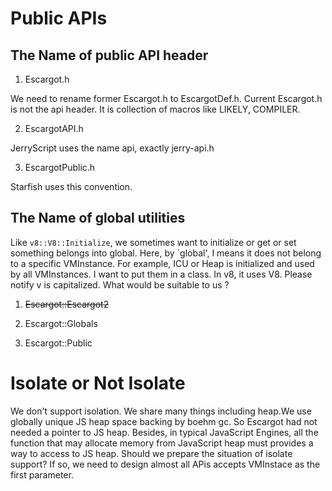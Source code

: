 # Public APIs

## The Name of public API header 

1) Escargot.h

We need to rename former Escargot.h to EscargotDef.h. Current Escargot.h is not the api header. It is collection of macros like LIKELY, COMPILER.

2) EscargotAPI.h

JerryScript uses the name api, exactly jerry-api.h

3) EscargotPublic.h

Starfish uses this convention.

## The Name of global utilities
Like `v8::V8::Initialize`, we sometimes want to initialize or get or set something belongs into global.
Here, by `global', I means it does not belong to a specific VMInstance.
For example, ICU or Heap is initialized and used by all VMInstances. I want to put them in a class.
In v8, it uses V8. Please notify v is capitalized. What would be suitable to us ?

1) ~~Escargot::Escargot2~~

2)  Escargot::Globals

3)  Escargot::Public

# Isolate or Not Isolate
We don't support isolation. We share many things including heap.We use globally unique JS heap space backing by boehm gc.
So Escargot had not needed a pointer to JS heap. Besides, in typical JavaScript Engines, all the function that may allocate memory from JavaScript heap must provides a way to access to JS heap. Should we prepare the situation of isolate support? If so, we need to design almost all APis accepts VMInstace as the first parameter.
